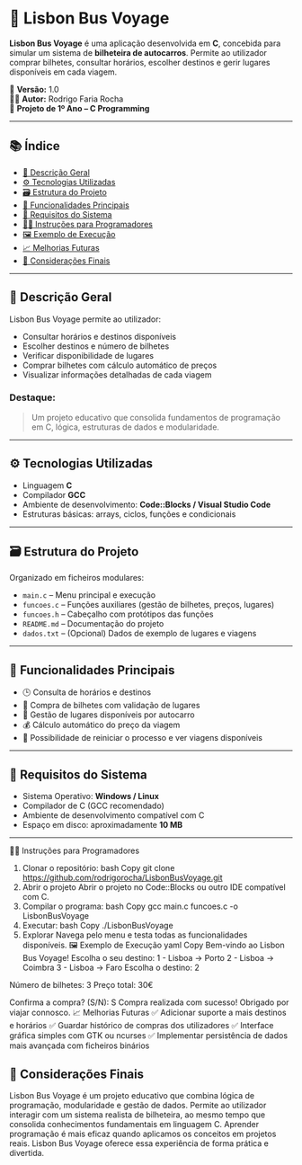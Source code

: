 # 🚌 Lisbon Bus Voyage

**Lisbon Bus Voyage** é uma aplicação desenvolvida em **C**, concebida para simular um sistema de **bilheteira de autocarros**. Permite ao utilizador comprar bilhetes, consultar horários, escolher destinos e gerir lugares disponíveis em cada viagem.

📅 **Versão:** 1.0  
🧑‍💻 **Autor:** Rodrigo Faria Rocha  
📍 **Projeto de 1º Ano – C Programming**

---

## 📚 Índice

- [🧠 Descrição Geral](#-descrição-geral)
- [⚙️ Tecnologias Utilizadas](#-tecnologias-utilizadas)
- [🗃️ Estrutura do Projeto](#-estrutura-do-projeto)
- [🧭 Funcionalidades Principais](#-funcionalidades-principais)
- [🧪 Requisitos do Sistema](#-requisitos-do-sistema)
- [👨‍💻 Instruções para Programadores](#-instruções-para-programadores)
- [🖼️ Exemplo de Execução](#-exemplo-de-execução)
- [📈 Melhorias Futuras](#-melhorias-futuras)
- [📌 Considerações Finais](#-considerações-finais)

---

## 🧠 Descrição Geral

Lisbon Bus Voyage permite ao utilizador:

* Consultar horários e destinos disponíveis  
* Escolher destinos e número de bilhetes  
* Verificar disponibilidade de lugares  
* Comprar bilhetes com cálculo automático de preços  
* Visualizar informações detalhadas de cada viagem  

### Destaque:

> Um projeto educativo que consolida fundamentos de programação em C, lógica, estruturas de dados e modularidade.

---

## ⚙️ Tecnologias Utilizadas

* Linguagem **C**  
* Compilador **GCC**  
* Ambiente de desenvolvimento: **Code::Blocks / Visual Studio Code**  
* Estruturas básicas: arrays, ciclos, funções e condicionais  

---

## 🗃️ Estrutura do Projeto

Organizado em ficheiros modulares:

* `main.c` – Menu principal e execução  
* `funcoes.c` – Funções auxiliares (gestão de bilhetes, preços, lugares)  
* `funcoes.h` – Cabeçalho com protótipos das funções  
* `README.md` – Documentação do projeto  
* `dados.txt` – (Opcional) Dados de exemplo de lugares e viagens  

---

## 🧭 Funcionalidades Principais

* 🕒 Consulta de horários e destinos  
* 🎫 Compra de bilhetes com validação de lugares  
* 💺 Gestão de lugares disponíveis por autocarro  
* 💰 Cálculo automático do preço da viagem  
* 🔄 Possibilidade de reiniciar o processo e ver viagens disponíveis  

---

## 🧪 Requisitos do Sistema

* Sistema Operativo: **Windows / Linux**  
* Compilador de C (GCC recomendado)  
* Ambiente de desenvolvimento compatível com C  
* Espaço em disco: aproximadamente **10 MB**

---

👨‍💻 Instruções para Programadores
1. Clonar o repositório:
bash
Copy
git clone https://github.com/rodrigorocha/LisbonBusVoyage.git
2. Abrir o projeto
Abrir o projeto no Code::Blocks ou outro IDE compatível com C.
3. Compilar o programa:
bash
Copy
gcc main.c funcoes.c -o LisbonBusVoyage
4. Executar:
bash
Copy
./LisbonBusVoyage
5. Explorar
Navega pelo menu e testa todas as funcionalidades disponíveis.
🖼️ Exemplo de Execução
yaml
Copy
Bem-vindo ao Lisbon Bus Voyage!
Escolha o seu destino:
1 - Lisboa -> Porto
2 - Lisboa -> Coimbra
3 - Lisboa -> Faro
Escolha o destino: 2

Número de bilhetes: 3
Preço total: 30€

Confirma a compra? (S/N): S
Compra realizada com sucesso! Obrigado por viajar connosco.
📈 Melhorias Futuras
✅ Adicionar suporte a mais destinos e horários
✅ Guardar histórico de compras dos utilizadores
✅ Interface gráfica simples com GTK ou ncurses
✅ Implementar persistência de dados mais avançada com ficheiros binários

## 📌 Considerações Finais
Lisbon Bus Voyage é um projeto educativo que combina lógica de programação, modularidade e gestão de dados.
Permite ao utilizador interagir com um sistema realista de bilheteira, ao mesmo tempo que consolida conhecimentos fundamentais em linguagem C.
Aprender programação é mais eficaz quando aplicamos os conceitos em projetos reais.
Lisbon Bus Voyage oferece essa experiência de forma prática e divertida.
